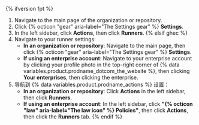 {% ifversion fpt %}
1. Navigate to the main page of the organization or repository.
1. Click {% octicon "gear" aria-label="The Settings gear" %} **Settings**.
1. In the left sidebar, click **Actions**, then click **Runners**.
{% elsif ghec %}
1. Navigate to your runner settings:
   * **In an organization or repository**: Navigate to the main page, then click {% octicon "gear" aria-label="The Settings gear" %} **Settings**.
   * **If using an enterprise account**: Navigate to your enterprise account by clicking your profile photo in the top-right corner of {% data variables.product.prodname_dotcom_the_website %}, then clicking **Your enterprises**, then clicking the enterprise.
1. 导航到 {% data variables.product.prodname_actions %} 设置：
   * **In an organization or repository**: Click **Actions** in the left sidebar, then click **Runners**.
   * **If using an enterprise account**: In the left sidebar, click **"{% octicon "law" aria-label="The law icon" %} Policies"**, then click **Actions**, then click the **Runners** tab.
{% endif %}
